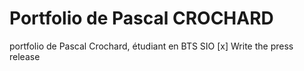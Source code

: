 # Portfolio de Pascal CROCHARD
portfolio de Pascal Crochard, étudiant en BTS SIO
[x] Write the press release
